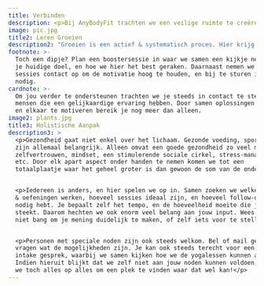 ```yaml
---
title: Verbinden
description: <p>Bij AnyBodyFit trachten we een veilige ruimte te creëren waar iedereen welkom is, en iedereen in alle rust aan zichzelf kan werken. In het BlinkHuis in de Vlaanderenstraat vind je een rustgevende omgeving, waar je op je eigen tempo jezelf kan leren kennen en ontplooien. Hier vind je ook een netwerk van gelijkgezinde mensen, waarbij je terecht kan voor ondersteuning, het delen van ervaringen, of gewoon een goed gesprek. We verwelkomen iedereen; ongeacht geaardheid, afkomst of geloofsovertuiging. In de groepssessies werken we samen aan problemen die velen onder ons ondervinden.</p><p>Als je iets specifiekere hulp nodig hebt, dan kan je altijd een privé sessie boeken. Voor specifieke hulpvragen staat er, bovenop het eerder vernoemde netwerk, een netwerk van coaches met verschillende specialisaties voor je klaar. De coach, Tom, is hiervoor je eerste aanspreekpunt. Samen zoeken we de beste manier om jouw persoonlijke groei te ondersteunen, of dat nu bij ons is, of bij een collega.</p>
image: pic.jpg
title2: Leren Groeien
description2: "Groeien is een actief & systematisch proces. Hier krijg je de tools om zelfstandig je potentieel te verkennen en bereiken. In de coaching sessies leer je over technieken en theorieën van gedragsverandering, leer je doelen stellen en bereiken, en ruimen we obstakels uit de weg. Er wordt gehandeld over verschillende thema's zoals sport, voeding, slaap, mindset en meer. Tijdens de yoga sessies wordt er steeds uitgelegd wat we doen en waarom, zodat je dit meteen in het dagelijkse leven kan gebruiken. Het einddoel: jou coachen, totdat je jezelf kan coachen.\r"
footnote: >-
  Toch een dipje? Plan een boostersessie in waar we samen een kijkje nemen naar
  je huidige doel, en hoe we hier het best geraken. Daarnaast nemen we tussen
  sessies contact op om de motivatie hoog te houden, en bij te sturen indien
  nodig.
cardnote: >-
  Om jou verder te ondersteunen trachten we je steeds in contact te stellen met
  mensen die een gelijkaardige ervaring hebben. Door samen oplossingen te zoeken
  en elkaar te motiveren bereik je nog meer dan alleen.
image2: plants.jpg
title3: Holistische Aanpak
description3: >
  <p>Gezondheid gaat niet enkel over het lichaam. Gezonde voeding, sport & slaap
  zijn allemaal belangrijk. Alleen omvat een goede gezondheid zo veel meer:
  zelfvertrouwen, mindset, een stimulerende sociale cirkel, stress-management
  etc. Door elk apart aspect onder handen te nemen komen we tot een
  totaalplaatje waar het geheel groter is dan gewoon de som van de onderdelen.</p>


  <p>Iedereen is anders, en hier spelen we op in. Samen zoeken we welke technieken
  & oefeningen werken, hoeveel sessies ideaal zijn, en hoeveel follow-up je
  nodig hebt. Je bepaalt zelf het tempo, en de hoeveelheid moeite die je erin
  steekt. Daarom hechten we ook enorm veel belang aan jouw input. Wees dus zeker
  niet bang om je mening duidelijk te maken, of zelf iets voor te stellen.</p>


  <p>Personen met speciale noden zijn ook steeds welkom. Bel of mail gerust om te
  vragen wat de mogelijkheden zijn. Je kan ook steeds terecht voor een gratis
  intake gesprek, waarbij we samen kijken hoe we de yogalessen kunnen aanpassen.
  Indien hieruit blijkt dat we zelf niet aan jouw noden kunnen voldoen, zetten
  we toch alles op alles om een plek te vinden waar dat wel kan!</p>
---
```

